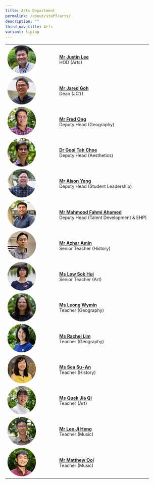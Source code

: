 ```yaml
---
title: Arts Department
permalink: /about/staff/arts/
description: ""
third_nav_title: Arts
variant: tiptap
---
```

<table style="minWidth: 50px">
<colgroup>
<col>
<col>
</colgroup>
<tbody>
<tr>
<td rowspan="1" colspan="1"><a class="isomer-image-wrapper" href="mailto:justin.lee@ejc.edu.sg"><img style="width: 60%;" height="auto" width="100%" src="/images/Staff/Arts_JustinLee_s.jpg"></a>
</td>
<td rowspan="1" colspan="1">
<p><strong><a href="mailto:justin.lee@ejc.edu.sg" rel="noopener noreferrer nofollow" target="_blank">Mr Justin Lee</a></strong> 
<br>HOD (Arts)</p>
</td>
</tr>
<tr>
<td rowspan="1" colspan="1">
<div class="isomer-image-wrapper">
<img style="width: 60%;" height="auto" width="100%" src="/images/Staff/Arts-Jared-Goh_s.jpg">
</div>
</td>
<td rowspan="1" colspan="1">
<p><strong><a href="/about/staff/arts/mr-jared-goh/" rel="noopener noreferrer nofollow" target="_blank">Mr Jared Goh</a></strong> 
<br>Dean (JC1)</p>
</td>
</tr>
<tr>
<td rowspan="1" colspan="1"><a class="isomer-image-wrapper" href="mailto:fred.ong@ejc.edu.sg"><img style="width: 60%;" height="auto" width="100%" src="/images/Staff/Fred-Ong-s.jpg"></a>
</td>
<td rowspan="1" colspan="1">
<p><strong><a href="mailto:fred.ong@ejc.edu.sg" rel="noopener noreferrer nofollow" target="_blank">Mr Fred Ong</a></strong> 
<br>Deputy Head (Geography)</p>
</td>
</tr>
<tr>
<td rowspan="1" colspan="1"><a class="isomer-image-wrapper" href="mailto:gooi.tah.choe@ejc.edu.sg"><img style="width: 60%;" height="auto" width="100%" src="/images/Staff/Arts-Gooi-Tah-Choe_s.jpg"></a>
</td>
<td rowspan="1" colspan="1">
<p><strong><a href="mailto:gooi.tah.choe@ejc.edu.sg" rel="noopener noreferrer nofollow" target="_blank">Dr Gooi Tah Choe</a></strong> 
<br>Deputy Head (Aesthetics)</p>
</td>
</tr>
<tr>
<td rowspan="1" colspan="1"><a class="isomer-image-wrapper" href="mailto:alson.yong@ejc.edu.sg"><img style="width: 60%;" height="auto" width="100%" src="/images/Staff/Arts_AlsonYong_s.jpg"></a>
</td>
<td rowspan="1" colspan="1">
<p><strong><a href="mailto:alson.yong@ejc.edu.sg" rel="noopener noreferrer nofollow" target="_blank">Mr Alson Yong</a></strong> 
<br>Deputy Head (Student Leadership)</p>
</td>
</tr>
<tr>
<td rowspan="1" colspan="1"><a class="isomer-image-wrapper" href="mailto:mahmood.fahmi@ejc.edu.sg"><img style="width: 60%;" height="auto" width="100%" src="/images/Staff/Arts-Mahmood-Fahmi_s.jpg"></a>
</td>
<td rowspan="1" colspan="1">
<p><strong><a href="mailto:mahmood.fahmi@ejc.edu.sg" rel="noopener noreferrer nofollow" target="_blank">Mr Mahmood Fahmi Ahamed</a></strong> 
<br>Deputy Head (Talent Development &amp; EHP)</p>
</td>
</tr>
<tr>
<td rowspan="1" colspan="1"><a class="isomer-image-wrapper" href="mailto:azhar.amin@ejc.edu.sg"><img style="width: 60%;" height="auto" width="100%" src="/images/Staff/Arts-Azhar_s.jpg"></a>
</td>
<td rowspan="1" colspan="1">
<p><strong><a href="mailto:azhar.amin@ejc.edu.sg" rel="noopener noreferrer nofollow" target="_blank">Mr Azhar Amin</a></strong> 
<br>Senior Teacher (History)</p>
</td>
</tr>
<tr>
<td rowspan="1" colspan="1"><a class="isomer-image-wrapper" href="mailto:low.sok.hui@ejc.edu.sg"><img style="width: 60%;" height="auto" width="100%" src="/images/Staff/Arts-Low-Sok-Hui_s.jpg"></a>
</td>
<td rowspan="1" colspan="1">
<p><strong><a href="mailto:low.sok.hui@ejc.edu.sg" rel="noopener noreferrer nofollow" target="_blank">Ms Low Sok Hui</a></strong> 
<br>Senior Teacher (Art)</p>
</td>
</tr>
<tr>
<td rowspan="1" colspan="1"><a class="isomer-image-wrapper" href="mailto:leong.wymin@ejc.edu.sg"><img style="width: 60%;" height="auto" width="100%" src="/images/Staff/Arts-Leong-Wymin_s.jpg"></a>
</td>
<td rowspan="1" colspan="1">
<p><strong><a href="mailto:leong.wymin@ejc.edu.sg" rel="noopener noreferrer nofollow" target="_blank">Ms Leong Wymin</a></strong> 
<br>Teacher (Geography)</p>
</td>
</tr>
<tr>
<td rowspan="1" colspan="1"><a class="isomer-image-wrapper" href="mailto:rachel.lim@ejc.edu.sg"><img style="width: 60%;" height="auto" width="100%" src="/images/Staff/Arts-Rachel-Lim_s.jpg"></a>
</td>
<td rowspan="1" colspan="1">
<p><strong><a href="mailto:rachel.lim@ejc.edu.sg" rel="noopener noreferrer nofollow" target="_blank">Ms Rachel Lim</a></strong> 
<br>Teacher (Geography)</p>
</td>
</tr>
<tr>
<td rowspan="1" colspan="1"><a class="isomer-image-wrapper" href="mailto:sea.su-an@ejc.edu.sg"><img style="width: 60%;" height="auto" width="100%" src="/images/Staff/Arts_Sea_Su_An.jpg"></a>
</td>
<td rowspan="1" colspan="1">
<p><strong><a href="mailto:sea.su-an@ejc.edu.sg" rel="noopener noreferrer nofollow" target="_blank">Ms Sea Su-An</a></strong> 
<br>Teacher (History)</p>
</td>
</tr>
<tr>
<td rowspan="1" colspan="1"><a class="isomer-image-wrapper" href="mailto:quek.jia.qi@ejc.edu.sg"><img style="width: 60%;" height="auto" width="100%" src="/images/Staff/Quek-Jia-Qi-s.jpg"></a>
</td>
<td rowspan="1" colspan="1">
<p><strong><a href="mailto:quek.jia.qi@ejc.edu.sg" rel="noopener noreferrer nofollow" target="_blank">Ms Quek Jia Qi</a></strong> 
<br>Teacher (Art)</p>
</td>
</tr>
<tr>
<td rowspan="1" colspan="1">
<div class="isomer-image-wrapper">
<img style="width: 60%;" height="auto" width="100%" src="/images/Staff/Arts-Lee-Ji-Heng_s.jpg">
</div>
</td>
<td rowspan="1" colspan="1">
<p><strong><a href="/about/staff/arts/mr-lee-ji-heng/" rel="noopener noreferrer nofollow" target="_blank">Mr Lee Ji Heng</a></strong> 
<br>Teacher (Music)</p>
</td>
</tr>
<tr>
<td rowspan="1" colspan="1"><a class="isomer-image-wrapper" href="mailto:matthew.ooi@ejc.edu.sg"><img style="width: 60%;" height="auto" width="100%" alt="" src="/images/Staff/Arts_Matthew_Ooi.jpg"></a>
</td>
<td rowspan="1" colspan="1">
<p><strong><a href="mailto:matthew.ooi@ejc.edu.sg" rel="noopener nofollow" target="_blank">Mr Matthew Ooi</a></strong>
<br>Teacher (Music)</p>
</td>
</tr>
</tbody>
</table>
<p></p>
<p></p>